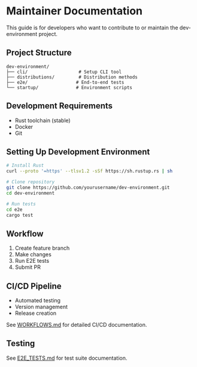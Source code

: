 # Maintainer Documentation

This guide is for developers who want to contribute to or maintain the dev-environment project.

## Project Structure
```
dev-environment/
├── cli/                   # Setup CLI tool
├── distributions/         # Distribution methods
├── e2e/                  # End-to-end tests
└── startup/              # Environment scripts
```

## Development Requirements
- Rust toolchain (stable)
- Docker
- Git

## Setting Up Development Environment
```bash
# Install Rust
curl --proto '=https' --tlsv1.2 -sSf https://sh.rustup.rs | sh

# Clone repository
git clone https://github.com/yourusername/dev-environment.git
cd dev-environment

# Run tests
cd e2e
cargo test
```

## Workflow
1. Create feature branch
2. Make changes
3. Run E2E tests
4. Submit PR

## CI/CD Pipeline
- Automated testing
- Version management
- Release creation

See [WORKFLOWS.md](WORKFLOWS.md) for detailed CI/CD documentation.

## Testing
See [E2E_TESTS.md](E2E_TESTS.md) for test suite documentation. 